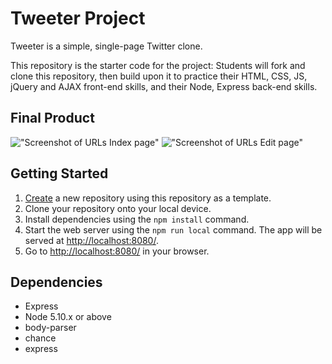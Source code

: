 # Tweeter Project

Tweeter is a simple, single-page Twitter clone.

This repository is the starter code for the project: Students will fork and clone this repository, then build upon it to practice their HTML, CSS, JS, jQuery and AJAX front-end skills, and their Node, Express back-end skills.

## Final Product

!["Screenshot of URLs Index page"](https://github.com/ealhl/tweeter/blob/master/docs/Screenshot%202024-02-05%20at%2011.22.07%E2%80%AFPM.png)
!["Screenshot of URLs Edit page"](https://github.com/ealhl/tweeter/blob/master/docs/Screenshot%202024-02-05%20at%2011.22.19%E2%80%AFPM.png)

## Getting Started

1. [Create](https://github.com/ealhl/tweeter.git) a new repository using this repository as a template.
2. Clone your repository onto your local device.
3. Install dependencies using the `npm install` command.
3. Start the web server using the `npm run local` command. The app will be served at <http://localhost:8080/>.
4. Go to <http://localhost:8080/> in your browser.

## Dependencies

- Express
- Node 5.10.x or above
- body-parser
- chance
- express

